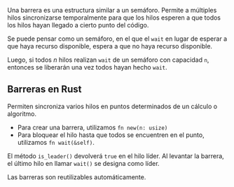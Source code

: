 Una barrera es una estructura similar a un semáforo. Permite a múltiples hilos sincronizarse temporalmente para que los hilos esperen a que todos los hilos hayan llegado a cierto punto del código.

Se puede pensar como un semáforo, en el que el `wait` en lugar de esperar a que haya recurso disponible, espera a que no haya recurso disponible.

Luego, si todos $n$ hilos realizan `wait` de un semáforo con capacidad `n`, entonces se liberarán una vez todos hayan hecho `wait`.

## Barreras en Rust

Permiten sincroniza varios hilos en puntos determinados de un cálculo o algoritmo.

- Para crear una barrera, utilizamos `fn new(n: usize)`
- Para bloquear el hilo hasta que todos se encuentren en el punto, utilizamos `fn wait(&self)`.

El método `is_leader()` devolverá `true` en el hilo líder. Al levantar la barrera, el último hilo en llamar `wait()` se designa como líder.

Las barreras son reutilizables automáticamente.
